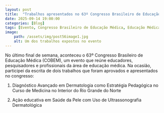 ```yaml
---
layout: post
title:  "Trabalhos apresentados no 63º Congresso Brasileiro de Educação Médica"
date: 2025-09-14 19:00:00
categories: [Blog]
tags: [Evento, Congresso Brasileiro de Educação Médica, Educação Médica, NEADD, Dermatologia]
image: 
    path: /assets/img/post56image1.jpg
    alt: Um dos trabalhos expostos no evento
---
```


No último final de semana, aconteceu o 63º Congresso Brasileiro de Educação Médica (COBEM), um evento que reúne educadores, pesquisadores e profissionais da área de educação médica. Na ocasião, participei da escrita de dois trabalhos que foram aprovados e apresentados no congresso:

1. Diagnóstico Avançado em Dermatologia como Estratégia Pedagógica no Curso de Medicina no Interior do Rio Grande do Norte

2. Ação educativa em Saúde da Pele com Uso de Ultrassonografia Dermatológica
